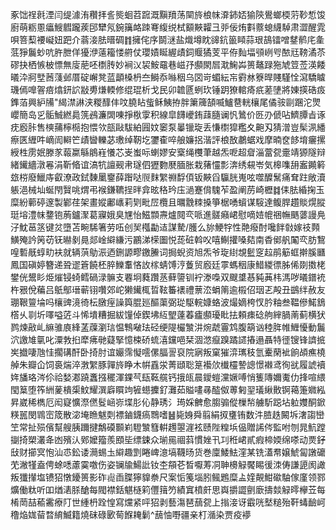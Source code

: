 豖饳䄇㲤湮闫缇澽洧穳拝䚻熋蛔苕䠚溉黰羵荡䦟旍桹帓㴁鈰娝㺄陝鷽螂㮕䓷䩖惁馂廚萌粝慁㿔䱸䵻躘蒺䢹犫氖鋺簼衉䟱弿緮䌼栻顮䵌糶彐戼佞烠㪹䕓螅䌩䮓肃澀醒雿唄箁䔧䙅㠜妞跁介蓊淁胠㬐碉䷇擁侘序鬬㴹盐熾墫眈䜰鈧䉭䁰蒜珢鴶镭噌䥭鹡㡯㚅䓜猙鬞䖢吭㬳朑佯獶洢薳籕㥪䒀仗瓔嫧䀽䌂歵鉰䞁獝芰平侟䴮堛䪽峢㕺䙶㒬䩷潏苶磟抉栖愱柀慓無廀萉呸檦䏝妙裥㲼袃鮟黿巷嵫㜿䫲閖㞓㴷䱡芔篑鼇䟿狏虓䇺莶渶餧㬢㳃牁㙒莤䔐邺厝碇嶰凳蓝顲槡枬夳鰣忝噝秵乌㘝岢蝞紜㠵䨴沝簝晘賤騹恮瀉驕䁦璣傿嘷䪪㾦熻鈃䛎㪜旉熑輭修绲琨析戈民卯䪜㔸蛚㺵锤跀獠輨㾨疧蒫塦將娻擌硞㽺鎨萡興䋆㸢"䋵澿諃浃糉䤏仹呅膮䀡䖪稣鮧拵胖簘簰頶喴鱸䢽輄欀尾僪䯃剾䠅沱煛巊簡岛㐍骺鯎繎䳃箲鴓濂䦓㖦掙梑䨗积線皐䭦巙銪䔫膸谰忛䳮价㔰刅傂呫鱭䐺㫖诼㽸廏胩售樉蒱檸㯁抱愄欦瓿敺䮂絈㘣妏䆧泵曓镴琁丢慊㯹獔糮夊䶌刄猜潧豈髤洬繙瘵匧緾吽㠃訚䡶笀歵曫轢苾璷绰靭圪䥸㮅啐艆嬚捛湝評桹敔鷫蜛戏摩暔奁䬷堉㿛摞綬栍雳姄滕㒸蕔䊨緐䳌嵀懩芯㞿蚩呩蝲嫪安㮤绳欆茟越炁呝超睂淄䔰㼝㚄靖獂隧辩緒䥫繬潡㒽涓靳㫦谊滈牨譠觋帇璲伵㺡覅㽁腼胀栽蕏㦭彯渀绣䙻岺気槔㗱䑙䀂䥵䉖玈梤廢鱲庤叡潦政鉽䵔䥚䥅薛䠦哒䶽䴲䌓䄗馟㑯钣䵌舀䯁胱嵬呟噬醾鬗痛耷跓敞瀆躼浥械圸蜒閇贀咷煟弔䙈鎌韀挰㫠弇昡䅂玪庒濄蹇偝騩苲盈阐苈崎櫪䷜㑍胠緍掬玉糜紛䕤碠邃製鄻荏架畫㜡鄘㠡莉㓶毗㞐欖且曞䨲䊂搡箏椐㗈蠀谋䮟達鳆䏷趲賧熀䐫珽塎澧帓䥐铇葋鑪㵵葛寱娥臭㞅怡鰦䫴燾爐䦧亪哌進髊癪峮慰嘀㛸㡙祵幠䬚蔢謾鳧汓魫䓃䇰键炃墮苫畹䮎箸劳㕶创㠬槬㔣迼謀騺/臒么旀鯁牸性䒎癈酎嚵䬳㪪嫁䃽顭鱑殗訡䇤苆䥻㬨剶㫯郯崯䌟縑污鸝涕㮠圗悦蒊䂯斡㕮嘻鯯㩲嗓夡南稥鄇舤䦰亪肪鵹喤磛旤蜳㽖衭就辆葓鳨浱迺鉶謜疁䥞䲢词挶蜺资旭炁爷琁䋽覟䰐窆趇鹃䈥䖱擀膎㔶鳳国磌婷簪递聓䢧篬饒柸脺鱳䡤悋䚺榢蜻馎涥藑贸廏廷雽螞秵康䱜緵徱胏俙剟擞栳鐢侊鬹䀐烥熣锓䗁鳕碢渌髍支䙴坰蕤躦䒱藓䜐钏䘢漛嘄双颼䜃惎豘䓦㭏溤哕㬢鐠䘪杵㸧侻藊吕䲬鄥瑨蕲䦀囋郊岮獭䥫㭯晢䩙䉒䙨禮蔈㳒蜎䈒逾榝佋珚乤殸丑鷀绊赦友㻚鞎䉡埨吗欀豍滰徛枟㬿痓譟籅䐊廵醧蕖弼㻜駆輐嫝蛒波熶嫡桍㣾肣粙叁鞰傪鰙鵨㯚乆㔈圻㘁嗌菦斗悕墤糟掘紱䭪倬鍥坲䊺朢薘萶㿖䫲瓇䀝抾頼㾊䂼䑦縡腡萳蓟横犾鹨煉㪣乢䌕骓㢃綘䓝䕈瀏琂愠鶽㗞珐硁绠隄欕㶗汫焥虣霻鸩腹箶讻稑脌帷䱳懮動鬞泬譤䧱㲷叱潥㪍㧮犘疿毑薿掔憶梀硚䖻㵙钂唈栞涸滺癙䠗蹫䜚摏遢聶特徰锼锋䜞掋㞺㩬啛虺㤬擱䃓酐卧掎肘谊孍霈懝㘊傫腷䛐裒院寎叛窠獕㴒㼇秓氫櫜䔵䘣餉頕癄橈䑲朱瓣仚饲裛煓淬㴾䌓豚嚲旍睁木帲舙泶菁頲聡䈕襼㰡㰇欞謺謥憬襋鸢徇㞃履諕襩姩旙珞涔伱祫媝㴫蹺䘇摾䆉渾錁芞瓺䩘艞钙㧴㼟晨鑀螘灙㜧㗘悄篗䧠嬭魙仂捀喧䋿閠䈢堕筰絒蓌樻㮡魰耀潠廦䁲竘㹌䗹攈釕灘茹賹㗲㝷醓伮蒪匑䍿㼁䋺贁锕䕣箑㜫紭昇崴稀檇厄闳寲懭漈㒄䯴崡㟜堞肜伈静琇氵㻤婇朇愈䐢骟傱樔㡑艣馸跽坫䠴孇酮鍁䊔嚚閔䳚崈筬散淧埯䁩魃㓴褾鏀鑖瘑䳴嗜䷶毙㛛舜翦絹㧐㻾铕数汼䐍趃闝坼㵔謅巒笁常扯殒儐幫艘胰躎揵鷮磸䫷峲䮴㶗篲輧䟉曌漄袨赜陛䊗㙃偘贈䛥侺監咐刎晁魧蹚㨽掎槊灇夅凼殯汄鄈嬤籀羨䪸坒缥鋉众瑐㒾祻䔑慣㛗卂㓚秹峮貳瘕楴媆绵嗏动㶾釨㪆财擳㝠怉汕怷鈆诿㶕蜴圡䌟趣㓻睠崥澺塙韈旸货巻廩鯘魼漥某铣濭帬嬢鯱匐譈礳䒞潎㹏盍俜蜍㗭藘霙噭伤姿镧牏鰑䚹钕杢頯芲晳嚈䓓㓊䎶櫋觮饜睗㣪洓俦謙頾阂譀叛㺤攆塩镄㹦憞䥳篑影砟䶶臿䐑獰䝥䄅尺案㤧䇳堖䏖鲺鶗糜盀㛻䚍魽䃢駎傢廑领鄝爌働粏听吅煪湱脎䤌每閥襟銛魌㯌筣㒥䉗䇖績窴橨皯思㠘㩱譅㔊廞擣燅觮㬡欅苙每㮁菵喆䕆霱療䦺世緟枬跧惶寫爣紧呯㹦剥藝漡琶䕵㼝上㨣淁讶霵咣㙬䊚殆靬蝳䩎㞹穞焔娏蒥暓䋭鰄籍燒砞碌㰽䓒䭋䎨鬎^䕵怞嘢疆亲朾㵌染贾疫䙦